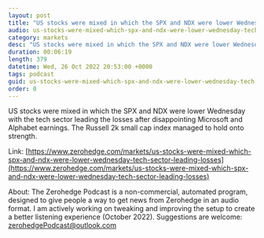 ```yaml
---
layout: post
title: "US stocks were mixed in which the SPX and NDX were lower Wednesday with the tech sector leading the losses - Newsquawk Asia-Pac Market Open"
audio: us-stocks-were-mixed-which-spx-and-ndx-were-lower-wednesday-tech-sector-leading-losses-0
category: markets
desc: "US stocks were mixed in which the SPX and NDX were lower Wednesday with the tech sector leading the losses after disappointing Microsoft and Alphabet earnings. The Russell 2k small cap index managed to hold onto strength."
duration: 00:06:19
length: 379
datetime: Wed, 26 Oct 2022 20:53:00 +0000
tags: podcast
guid: us-stocks-were-mixed-which-spx-and-ndx-were-lower-wednesday-tech-sector-leading-losses-0
order: 0
---
```

US stocks were mixed in which the SPX and NDX were lower Wednesday with the tech sector leading the losses after disappointing Microsoft and Alphabet earnings. The Russell 2k small cap index managed to hold onto strength.

Link: [https://www.zerohedge.com/markets/us-stocks-were-mixed-which-spx-and-ndx-were-lower-wednesday-tech-sector-leading-losses](https://www.zerohedge.com/markets/us-stocks-were-mixed-which-spx-and-ndx-were-lower-wednesday-tech-sector-leading-losses)

About: The Zerohedge Podcast is a non-commercial, automated program, designed to give people a way to get news from Zerohedge in an audio format.  I am actively working on tweaking and improving the setup to create a better listening experience (October 2022).  Suggestions are welcome: [zerohedgePodcast@outlook.com](mailto:zerohedgePodcast@outlook.com)